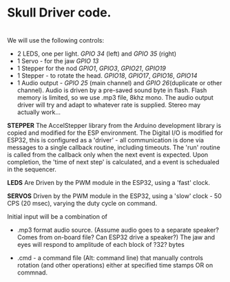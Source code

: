 # Skull Driver code.
#
We will use the following controls:
* 2 LEDS, one per light. _GPIO 34_ (left) and _GPIO 35_ (right)
* 1 Servo - for the jaw  _GPIO 13_
* 1 Stepper for the nod _GPIO1_, _GPIO3_, _GPIO21_, _GPIO19_
* 1 Stepper - to rotate the head. _GPIO18_, _GPIO17_, _GPIO16_, _GPIO14_
* 1 Audio output - _GPIO 25_ (main channel)  and _GPIO 26_(duplicate or other channel).
    Audio is driven by a pre-saved sound byte in flash.  Flash memory is limited, so
    we use .mp3 file, 8khz mono. The audio output driver will try and adapt to 
    whatever rate is supplied. Stereo may actually work...

**STEPPER**
The AccelStepper library from the Arduino development library is copied and 
modified for the ESP environment. The Digital I/O is modified for ESP32, this 
is configured as a 'driver' - all communication is done via messages to a single
callback routine, including timeouts. The 'run' routine is called from the 
callback only when the next event is expected. Upon completion, the 'time of
next step' is calculated, and a event is schedualed in the sequencer.

**LEDS**    Are Driven by the PWM module in the ESP32, using a 'fast' clock.

**SERVOS**  Driven by the PWM module in the ESP32, using a 'slow' clock - 
           50 CPS (20 msec), varying the duty cycle on command.

Initial input will be a combination of
* .mp3 format audio source.
   (Assume audio goes to a separate speaker? Comes from on-board file? Can ESP32 drive a speaker?)
   The jaw and eyes will respond to amplitude of each block of ?32? bytes
   
* .cmd - a command file (Alt: command line) that manually controls rotation (and other operations)
      either at specified time stamps OR on commnad.




